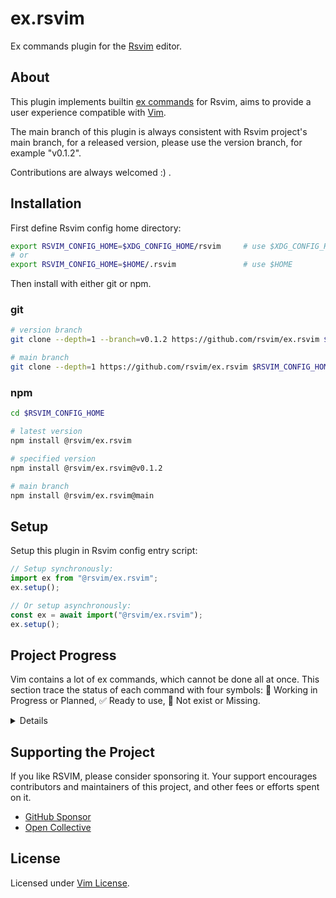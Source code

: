 # ex.rsvim

Ex commands plugin for the [Rsvim](https://github.com/rsvim/rsvim) editor.

## About

This plugin implements builtin [ex commands](https://vimhelp.org/index.txt.html#index.txt) for Rsvim, aims to provide a user experience compatible with [Vim](https://www.vim.org/).

The main branch of this plugin is always consistent with Rsvim project's main branch, for a released version, please use the version branch, for example "v0.1.2".

Contributions are always welcomed :) .

## Installation

First define Rsvim config home directory:

```bash
export RSVIM_CONFIG_HOME=$XDG_CONFIG_HOME/rsvim     # use $XDG_CONFIG_HOME
# or
export RSVIM_CONFIG_HOME=$HOME/.rsvim               # use $HOME
```

Then install with either git or npm.

### git

```bash
# version branch
git clone --depth=1 --branch=v0.1.2 https://github.com/rsvim/ex.rsvim $RSVIM_CONFIG_HOME/@rsvim/ex.rsvim

# main branch
git clone --depth=1 https://github.com/rsvim/ex.rsvim $RSVIM_CONFIG_HOME/@rsvim/ex.rsvim
```

### npm

```bash
cd $RSVIM_CONFIG_HOME

# latest version
npm install @rsvim/ex.rsvim

# specified version
npm install @rsvim/ex.rsvim@v0.1.2

# main branch
npm install @rsvim/ex.rsvim@main
```

## Setup

Setup this plugin in Rsvim config entry script:

```javascript
// Setup synchronously:
import ex from "@rsvim/ex.rsvim";
ex.setup();

// Or setup asynchronously:
const ex = await import("@rsvim/ex.rsvim");
ex.setup();
```

## Project Progress

Vim contains a lot of ex commands, which cannot be done all at once. This section trace the status of each command with four symbols: 🚧 Working in Progress or Planned, ✅ Ready to use, 🔴 Not exist or Missing.

<details>

<ul>
<li>
`write`/`w` 🚧 - Save buffer to file system.
</li>
<li>
`quit`/`q` 🚧 - Quit editor.
</li>
<li>
`quit`/`q` ✅ - Quit editor.
</li>
</ul>
</details>

## Supporting the Project

If you like RSVIM, please consider sponsoring it. Your support encourages contributors and maintainers of this project, and other fees or efforts spent on it.

- [GitHub Sponsor](https://github.com/sponsors/rsvim)
- [Open Collective](https://opencollective.com/rsvim)

## License

Licensed under [Vim License](https://github.com/rsvim/ex.rsvim/blob/main/LICENSE.txt).
